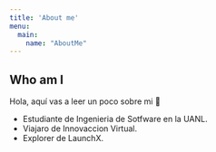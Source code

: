 ```yaml
---
title: 'About me'
menu:
  main:
    name: "AboutMe"
---
```


## Who am I

Hola, aquí vas a leer un poco sobre mi 🤩

- Estudiante de Ingenieria de Sotfware en la UANL.
- Viajaro de Innovaccion Virtual.
- Explorer de LaunchX.



